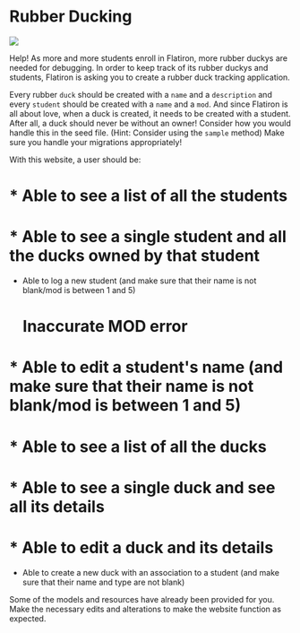 # Rubber Ducking

<img src="https://mrcolley.files.wordpress.com/2014/07/rubber-ducky-2.jpg">

Help! As more and more students enroll in Flatiron, more rubber duckys are needed for debugging. In order to keep track of its rubber duckys and students, Flatiron is asking you to create a rubber duck tracking application.

Every rubber `duck` should be created with a `name` and a `description` and every `student` should be created with a `name` and a `mod`. And since Flatiron is all about love, when a duck is created, it needs to be created with a student. After all, a duck should never be without an owner! Consider how you would handle this in the seed file. (Hint: Consider using the `sample` method) Make sure you handle your migrations appropriately!

With this website, a user should be:

# * Able to see a list of all the students

# * Able to see a single student and all the ducks owned by that student

* Able to log a new student (and make sure that their name is not blank/mod is between 1 and 5)
    # Inaccurate MOD error

# * Able to edit a student's name (and make sure that their name is not blank/mod is between 1 and 5)

# * Able to see a list of all the ducks

# * Able to see a single duck and see all its details

# * Able to edit a duck and its details

* Able to create a new duck with an association to a student (and make sure that their name and type are not blank)

Some of the models and resources have already been provided for you. Make the necessary edits and alterations to make the website function as expected.
